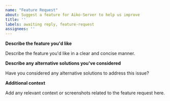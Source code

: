 ```yaml
---
name: "Feature Request"
about: Suggest a feature for Aiko-Server to help us improve
title: ''
labels: awaiting reply, feature-request
assignees: ''
---
```


**Describe the feature you'd like**

Describe the feature you'd like in a clear and concise manner.

**Describe any alternative solutions you've considered**

Have you considered any alternative solutions to address this issue?

**Additional context**

Add any relevant context or screenshots related to the feature request here.
